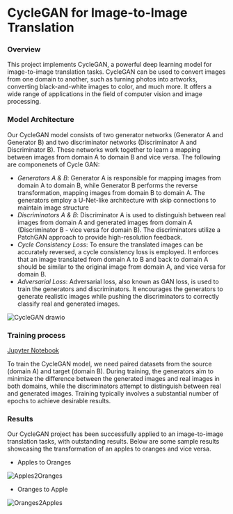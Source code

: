 # CycleGAN for Image-to-Image Translation

### Overview
This project implements CycleGAN, a powerful deep learning model for image-to-image translation tasks. CycleGAN can be used to convert images from one domain to another, such as turning photos into artworks, converting black-and-white images to color, and much more. It offers a wide range of applications in the field of computer vision and image processing.

### Model Architecture
Our CycleGAN model consists of two generator networks (Generator A and Generator B) and two discriminator networks (Discriminator A and Discriminator B). These networks work together to learn a mapping between images from domain A to domain B and vice versa. 
The following are componenets of Cycle GAN:
- *Generators A & B*: Generator A is responsible for mapping images from domain A to domain B, while Generator B performs the reverse transformation, mapping images from domain B to domain A. The generators employ a U-Net-like architecture with skip connections to maintain image structure
- *Discriminators A & B*: Discriminator A is used to distinguish between real images from domain A and generated images from domain A (Discriminator B - vice versa for domain B). The discriminators utilize a PatchGAN approach to provide high-resolution feedback.
- *Cycle Consistency Loss*: To ensure the translated images can be accurately reversed, a cycle consistency loss is employed. It enforces that an image translated from domain A to B and back to domain A should be similar to the original image from domain A, and vice versa for domain B.
- *Adversarial Loss*: Adversarial loss, also known as GAN loss, is used to train the generators and discriminators. It encourages the generators to generate realistic images while pushing the discriminators to correctly classify real and generated images.

![CycleGAN drawio](https://github.com/swethasubu93/CycleGAN-Project/assets/109064336/657532d6-1ecf-4e0b-a709-9cdeef215d07)


### Training process
[Jupyter Notebook](https://github.com/swethasubu93/CycleGAN-Project/blob/main/CycleGAN.ipynb)

To train the CycleGAN model, we need paired datasets from the source (domain A) and target (domain B). During training, the generators aim to minimize the difference between the generated images and real images in both domains, while the discriminators attempt to distinguish between real and generated images. Training typically involves a substantial number of epochs to achieve desirable results. 

### Results
Our CycleGAN project has been successfully applied to an image-to-image translation tasks, with outstanding results. Below are some sample results showcasing the transformation of an apples to oranges and vice versa. 

- Apples to Oranges

![Apples2Oranges](https://github.com/swethasubu93/CycleGAN-Project/assets/109064336/ff003b2e-09a9-4197-a87f-ab4c4d83b5b6)
  
- Oranges to Apple

![Oranges2Apples](https://github.com/swethasubu93/CycleGAN-Project/assets/109064336/dbfd624c-e765-43e9-9723-0db86016c42d)
